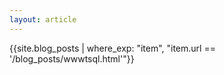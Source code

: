 ```yaml
---
layout: article
---
```

{{site.blog_posts | where_exp: "item", "item.url == '/blog_posts/wwwtsql.html'"}}